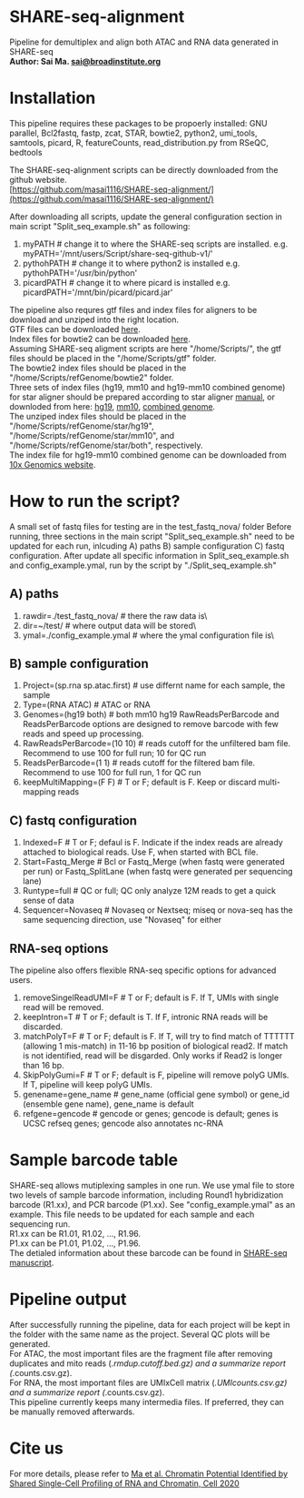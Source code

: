 # SHARE-seq-alignment
Pipeline for demultiplex and align both ATAC and RNA data generated in SHARE-seq\
**Author: Sai Ma. sai@broadinstitute.org**

# Installation
This pipeline requires these packages to be propoerly installed: GNU parallel, Bcl2fastq, fastp, zcat, STAR, bowtie2, python2, umi_tools, samtools, picard, R, featureCounts, read_distribution.py from RSeQC, bedtools

The SHARE-seq-alignment scripts can be directly downloaded from the github website.\
[https://github.com/masai1116/SHARE-seq-alignment/](https://github.com/masai1116/SHARE-seq-alignment/)

After downloading all scripts, update the general configuration section in main script "Split_seq_example.sh" as following:
1) myPATH # change it to where the SHARE-seq scripts are installed. e.g. myPATH='/mnt/users/Script/share-seq-github-v1/'
2) pythohPATH # change it to where python2 is installed e.g. pythohPATH='/usr/bin/python' 
3) picardPATH # change it to where picard is installed e.g. picardPATH='/mnt/bin/picard/picard.jar'

The pipeline also requres gtf files and index files for aligners to be download and unziped into the right location.\
GTF files can be downloaded [here](https://drive.google.com/file/d/1HuGLf0vSHO58Ek5HibTRiwXWBn9fBMTz/view?usp=sharing).\
Index files for bowtie2 can be downloaded [here](https://drive.google.com/file/d/1bXIxznwirsZ6DZhqK1gw6ZKlj-UjFRhn/view?usp=sharing).\
Assuming SHARE-seq aligment scripts are here "/home/Scripts/", the gtf files should be placed in the "/home/Scripts/gtf" folder.\
The bowtie2 index files should be placed in the "/home/Scripts/refGenome/bowtie2" folder.\
Three sets of index files (hg19, mm10 and hg19-mm10 combined genome) for star aligner should be prepared according to star aligner [manual](https://github.com/alexdobin/STAR), or downloded from here: [hg19](), [mm10](), [combined genome]().\
The unziped index files should be placed in the "/home/Scripts/refGenome/star/hg19", "/home/Scripts/refGenome/star/mm10", and "/home/Scripts/refGenome/star/both", respectively.\
The index file for hg19-mm10 combined genome can be downloaded from [10x Genomics website](https://support.10xgenomics.com/single-cell-gene-expression/software/downloads/latest).

# How to run the script?
A small set of fastq files for testing are in the test_fastq_nova/ folder
Before running, three sections in the main script "Split_seq_example.sh" need to be updated for each run, inlcuding 
A) paths B) sample configuration C) fastq configuration. After update all specific information in Split_seq_example.sh and config_example.ymal, run by the script by "./Split_seq_example.sh" 

## A) paths
1) rawdir=./test_fastq_nova/ # there the raw data is\
2) dir=~/test/ # where output data will be stored\
3) ymal=./config_example.ymal # where the ymal configuration file is\

## B) sample configuration
1) Project=(sp.rna sp.atac.first) # use differnt name for each sample, the sample 
2) Type=(RNA ATAC)  # ATAC or RNA
3) Genomes=(hg19 both) # both mm10 hg19
RawReadsPerBarcode and ReadsPerBarcode options are designed to remove barcode with few reads and speed up processing. 
4) RawReadsPerBarcode=(10 10) # reads cutoff for the unfiltered bam file. Recommend to use 100 for full run; 10 for QC run
5) ReadsPerBarcode=(1 1) # reads cutoff for the filtered bam file. Recommend to use 100 for full run, 1 for QC run
6) keepMultiMapping=(F F)  # T or F; default is F. Keep or discard multi-mapping reads

## C) fastq configuration
1) Indexed=F # T or F; defaul is F. Indicate if the index reads are already attached to biological reads. Use F, when started with BCL file.
2) Start=Fastq_Merge # Bcl or Fastq_Merge (when fastq were generated per run) or Fastq_SplitLane (when fastq were generated per sequencing lane)
3) Runtype=full # QC or full;  QC only analyze 12M reads to get a quick sense of data
4) Sequencer=Novaseq # Novaseq or Nextseq;  miseq or nova-seq has the same sequencing direction, use "Novaseq" for either

## RNA-seq options
The pipeline also offers flexible RNA-seq specific options for advanced users. 
1) removeSingelReadUMI=F # T or F; default is F. If T, UMIs with single read will be removed.
2) keepIntron=T # T or F; default is T. If F, intronic RNA reads will be discarded.
3) matchPolyT=F # T or F; default is F. If T, will try to find match of TTTTTT (allowing 1 mis-match) in 11-16 bp position of biological read2. If match is not identified, read will be disgarded. Only works if Read2 is longer than 16 bp.
4) SkipPolyGumi=F # T or F; default is F, pipeline will remove polyG UMIs. If T, pipeline will keep polyG UMIs.
5) genename=gene_name # gene_name (official gene symbol) or gene_id (ensemble gene name), gene_name is default
6) refgene=gencode # gencode or genes; gencode is default; genes is UCSC refseq genes; gencode also annotates nc-RNA

# Sample barcode table
SHARE-seq allows mutiplexing samples in one run. We use ymal file to store two levels of sample barcode information, including Round1 hybridization barcode (R1.xx), and PCR barcode (P1.xx). See "config_example.ymal" as an example. This file needs to be updated for each sample and each sequencing run.\
R1.xx can be R1.01, R1.02, ..., R1.96.\
P1.xx can be P1.01, P1.02, ..., P1.96.\
The detialed information about these barcode can be found in [SHARE-seq manuscript](https://www.sciencedirect.com/science/article/pii/S0092867420312538).

# Pipeline output
After successfully running the pipeline, data for each project will be kept in the folder with the same name as the project. 
Several QC plots will be generated.\
For ATAC, the most important files are the fragment file after removing duplicates and mito reads (*.rmdup.cutoff.bed.gz) and a summarize report (*.counts.csv.gz).\
For RNA, the most important files are UMIxCell matrix (*.UMIcounts.csv.gz) and a summarize report (*.counts.csv.gz).\
This pipeline currently keeps many intermedia files. If preferred, they can be manually removed afterwards.

# Cite us
For more details, please refer to [Ma et al. Chromatin Potential Identified by Shared Single-Cell Profiling of RNA and Chromatin, Cell 2020](https://www.sciencedirect.com/science/article/pii/S0092867420312538)
